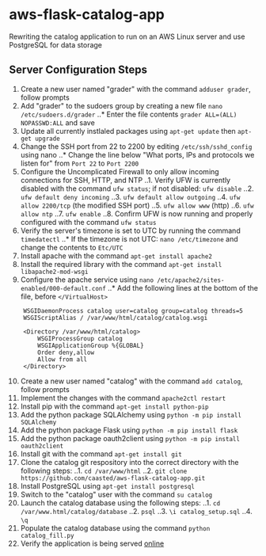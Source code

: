 # aws-flask-catalog-app
Rewriting the catalog application to run on an AWS Linux server and use PostgreSQL for data storage

## Server Configuration Steps
1. Create a new user named "grader" with the command `adduser grader`, follow prompts
2. Add "grader" to the sudoers group by creating a new file `nano /etc/sudoers.d/grader`
..* Enter the file contents `grader ALL=(ALL) NOPASSWD:ALL` and save
3. Update all currently instlaled packages using `apt-get update` then `apt-get upgrade`
4. Change the SSH port from 22 to 2200 by editing `/etc/ssh/sshd_config` using nano
..* Change the line below "What ports, IPs and protocols we listen for" from `Port 22` to `Port 2200`
5. Configure the Uncomplicated Firewall to only allow incoming connections for SSH, HTTP, and NTP
..1. Verify UFW is currently disabled with the command `ufw status`; if not disabled: `ufw disable`
..2. `ufw default deny incoming`
..3. `ufw default allow outgoing`
..4. `ufw allow 2200/tcp` (the modified SSH port)
..5. `ufw allow www` (http)
..6. `ufw allow ntp`
..7. `ufw enable`
..8. Confirm UFW is now running and properly configured with the command `ufw status`
6. Verify the server's timezone is set to UTC by running the command `timedatectl`
..* If the timezone is not UTC: `nano /etc/timezone` and change the contents to `Etc/UTC`
7. Install apache with the command `apt-get install apache2`
8. Install the required library with the command `apt-get install libapache2-mod-wsgi`
9. Configure the apache service using `nano /etc/apache2/sites-enabled/000-default.conf`
..* Add the following lines at the bottom of the file, before `</VirtualHost>`
```
	WSGIDaemonProcess catalog user=catalog group=catalog threads=5
	WSGIScriptAlias / /var/www/html/catalog/catalog.wsgi

	<Directory /var/www/html/catalog>
		WSGIProcessGroup catalog
		WSGIApplicationGroup %{GLOBAL}
		Order deny,allow
		Allow from all
	</Directory>
```
10. Create a new user named "catalog" with the command `add catalog`, follow prompts
11. Implement the changes with the command `apache2ctl restart`
12. Install pip with the command `apt-get install python-pip`
13. Add the python package SQLAlchemy using `python -m pip install SQLAlchemy`
14. Add the python package Flask using `python -m pip install flask`
15. Add the python package oauth2client using `python -m pip install oauth2client`
16. Install git with the command `apt-get install git`
17. Clone the catalog git respository into the correct directory with the following steps:
..1. `cd /var/www/html`
..2. `git clone https://github.com/caasted/aws-flask-catalog-app.git`
18. Install PostgreSQL using `apt-get install postgresql`
19. Switch to the "catalog" user with the command `su catalog`
20. Launch the catalog database using the following steps:
..1. `cd /var/www.html/catalog/database`
..2. `psql`
..3. `\i catalog_setup.sql`
..4. `\q`
21. Populate the catalog database using the command `python catalog_fill.py`
22. Verify the application is being served [online](http://http://35.163.10.3/)
